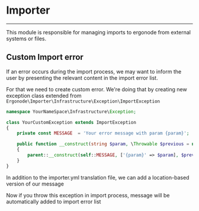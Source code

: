 # Importer

-----

This module is responsible for managing imports to ergonode from external systems or files. 


## Custom Import error

If an error occurs during the import process, we may want to inform the user by presenting the relevant content in the import error list.

For that we need to create custom error. We're doing that by creating new exception class extended from ```Ergonode\Importer\Infrastructure\Exception\ImportException```

```php
namespace YourNameSpace\Infrastructure\Exception;

class YourCustomException extends ImportException
{
    private const MESSAGE  = 'Your error message with param {param}';

    public function __construct(string $param, \Throwable $previous = null)
    {
        parent::__construct(self::MESSAGE, ['{param}' => $param], $previous);
    }
}
```

In addition to the importer.yml translation file, we can add a location-based version of our message

Now if you throw this exception in import process, message will be automatically added to import error list